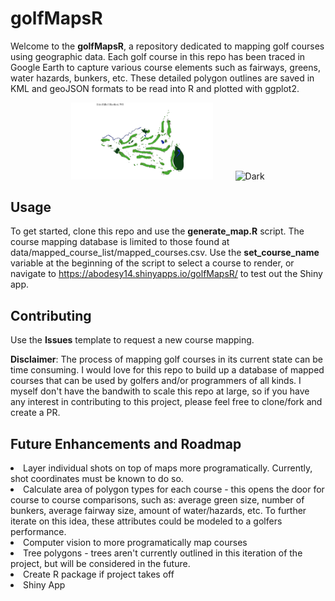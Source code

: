 # golfMapsR

Welcome to the <strong>golfMapsR</strong>, a repository dedicated to mapping golf courses using geographic data. Each golf course in this repo has been traced in Google Earth to capture various course elements such as fairways, greens, water hazards, bunkers, etc. These detailed polygon outlines are saved in KML and geoJSON formats to be read into R and plotted with ggplot2. 

<p align="center">
  <img alt="Light" src="maps/erin_hills.png" width="45%">
&nbsp; &nbsp; &nbsp; &nbsp;
  <img alt="Dark" src="https://github.com/abodesy14/golfMapsR/assets/46985185/424b8c59-1971-474d-9a33-3f5feb176203" width="45%">
</p>


## Usage
To get started, clone this repo and use the <strong>generate_map.R</strong> script. The course mapping database is limited to those found at data/mapped_course_list/mapped_courses.csv. Use the <strong>set_course_name</strong> variable at the beginning of the script to select a course to render, or navigate to https://abodesy14.shinyapps.io/golfMapsR/ to test out the Shiny app.


## Contributing
Use the <strong>Issues</strong> template to request a new course mapping. 

<strong>Disclaimer</strong>: The process of mapping golf courses in its current state can be time consuming. I would love for this repo to build up a database of mapped courses that can be used by golfers and/or programmers of all kinds. I myself don't have the bandwith to scale this repo at large, so if you have any interest in contributing to this project, please feel free to clone/fork and create a PR.

## Future Enhancements and Roadmap
<li>Layer individual shots on top of maps more programatically. Currently, shot coordinates must be known to do so.</li>
<li>Calculate area of polygon types for each course - this opens the door for course to course comparisons, such as: average green size, number of bunkers, average fairway size, amount of water/hazards, etc. To further iterate on this idea, these attributes could be modeled to a golfers performance. </li>
<li>Computer vision to more programatically map courses</li>
<li>Tree polygons - trees aren't currently outlined in this iteration of the project, but will be considered in the future.</li>
<li>Create R package if project takes off</li>
<li>Shiny App</li>
